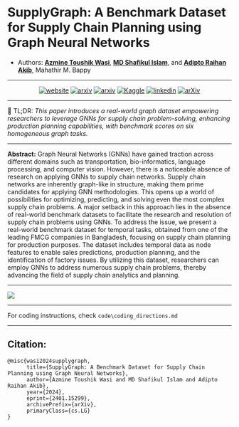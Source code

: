 # SupplyGraph: A Benchmark Dataset for Supply Chain Planning using Graph Neural Networks
- Authors: [**Azmine Toushik Wasi**](https://azminewasi.github.io/), [**MD Shafikul Islam**](https://www.linkedin.com/in/md-shafikul-islam-sohan/), and [**Adipto Raihan Akib**](https://www.linkedin.com/in/adipto-raihan-akib-739729117/), Mahathir M. Bappy

---

<div align=center>

[![website](https://img.shields.io/badge/-Website-blue?style=flat-square&logo=rss&color=1f1f15)](https://CIOL-SUST.github.io/works/SupplyGraph/) 
[![arxiv](https://img.shields.io/badge/-arXiv-blue?style=flat-square&logo=arxiv&color=1f1f15)](https://arxiv.org/abs/2401.15299) 
[![arxiv](https://img.shields.io/badge/-PDF-blue?style=flat-square&logo=arxiv&color=1f1f15)](https://arxiv.org/pdf/2401.15299.pdf) 
[![Kaggle](https://img.shields.io/badge/Kaggle-%320beff?style=flat-square&logo=kaggle&color=1f1f18)](https://www.kaggle.com/datasets/azminetoushikwasi/supplygraph-supply-chain-planning-using-gnns/data)
[![linkedin](https://img.shields.io/badge/LinkedIn-%320beff?style=flat-square&logo=linkedin&color=1f1f18)](https://www.linkedin.com/posts/ciol-ipe-sust_aaai2024-aaai-machinelearning-activity-7140232506779365376-8Tg6)
[![arXiv](https://img.shields.io/badge/arXiv-2411.08550-red.svg)](https://arxiv.org/abs/2411.08550)

</div>

---

📌 TL;DR: *This paper introduces a real-world graph dataset empowering researchers to leverage GNNs for supply chain problem-solving, enhancing production planning capabilities, with benchmark scores on six homogeneous graph tasks.*

---

**Abstract:** Graph Neural Networks (GNNs) have gained traction across different domains such as transportation, bio-informatics, language processing, and computer vision. However, there is a noticeable absence of research on applying GNNs to supply chain networks. Supply chain networks are inherently graph-like in structure, making them prime candidates for applying GNN methodologies. This opens up a world of possibilities for optimizing, predicting, and solving even the most complex supply chain problems. A major setback in this approach lies in the absence of real-world benchmark datasets to facilitate the research and resolution of supply chain problems using GNNs. To address the issue, we present a real-world benchmark dataset for temporal tasks, obtained from one of the leading FMCG companies in Bangladesh, focusing on supply chain planning for production purposes. The dataset includes temporal data as node features to enable sales predictions, production planning, and the identification of factory issues. By utilizing this dataset, researchers can employ GNNs to address numerous supply chain problems, thereby advancing the field of supply chain analytics and planning.

---

![](./fig/1-formulation.png)

---

For coding instructions, check `code\coding_directions.md`


---

## Citation:
```
@misc{wasi2024supplygraph,
      title={SupplyGraph: A Benchmark Dataset for Supply Chain Planning using Graph Neural Networks}, 
      author={Azmine Toushik Wasi and MD Shafikul Islam and Adipto Raihan Akib},
      year={2024},
      eprint={2401.15299},
      archivePrefix={arXiv},
      primaryClass={cs.LG}
}
```
